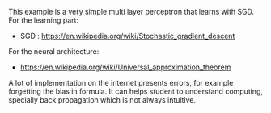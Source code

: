 This example is a very simple multi layer perceptron that learns with SGD.
For the learning part:
* SGD : https://en.wikipedia.org/wiki/Stochastic_gradient_descent

For the neural architecture:
* https://en.wikipedia.org/wiki/Universal_approximation_theorem

A lot of implementation on the internet presents errors, for example forgetting the bias in formula. It can helps student to understand computing, specially back propagation which is not always intuitive.
